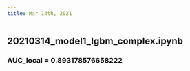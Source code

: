 ```yaml
---
title: Mar 14th, 2021
---
```


## 20210314_model1_lgbm_complex.ipynb
###
### AUC_local = 0.893178576658222
